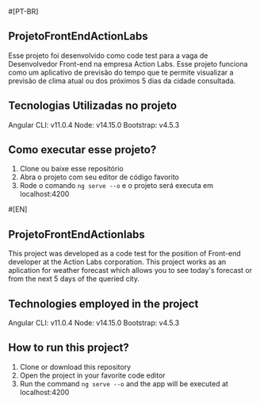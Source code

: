 #[PT-BR]

## ProjetoFrontEndActionLabs
Esse projeto foi desenvolvido como code test para a vaga de Desenvolvedor Front-end na empresa Action Labs. Esse projeto funciona como um aplicativo de previsão do tempo que te permite visualizar a previsão de clima atual ou dos próximos 5 dias da cidade consultada.

## Tecnologias Utilizadas no projeto
Angular CLI: v11.0.4
Node: v14.15.0
Bootstrap: v4.5.3

## Como executar esse projeto?
1. Clone ou baixe esse repositório
2. Abra o projeto com seu editor de código favorito
3. Rode o comando `ng serve --o` e o projeto será executa em localhost:4200

#[EN]

## ProjetoFrontEndActionlabs
This project was developed as a code test for the position of Front-end developer at the Action Labs corporation. This project works as an aplication for weather forecast which allows you to see today's forecast or from the next 5 days of the queried city.

## Technologies employed in the project
Angular CLI: v11.0.4
Node: v14.15.0
Bootstrap: v4.5.3

## How to run this project?
1. Clone or download this repository
2. Open the project in your favorite code editor
3. Run the command `ng serve --o` and the app will be executed at localhost:4200
